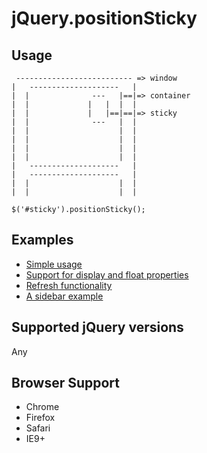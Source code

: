 jQuery.positionSticky
=====================

Usage
-----

```
 -------------------------- => window 
|   --------------------   |
|  |              ---   |==|=> container
|  |             |   |  |  |
|  |             |   |==|==|=> sticky  
|  |              ---   |  |
|  |                    |  |
|  |                    |  |
|  |                    |  |
|  |                    |  |
|   --------------------   |
|   --------------------   |
|  |                    |  |
|  |                    |  |

```

```
$('#sticky').positionSticky();  
```

Examples
--------
* [Simple usage](http://katranci.github.io/jQuery.positionSticky/demos/demo1.html)
* [Support for display and float properties](http://katranci.github.io/jQuery.positionSticky/demos/demo2.html)
* [Refresh functionality](http://katranci.github.io/jQuery.positionSticky/demos/refresh.html)
* [A sidebar example](http://katranci.github.io/jQuery.positionSticky/demos/sidebar.html)


Supported jQuery versions
-------------------------
Any


Browser Support
---------------
* Chrome
* Firefox
* Safari
* IE9+
